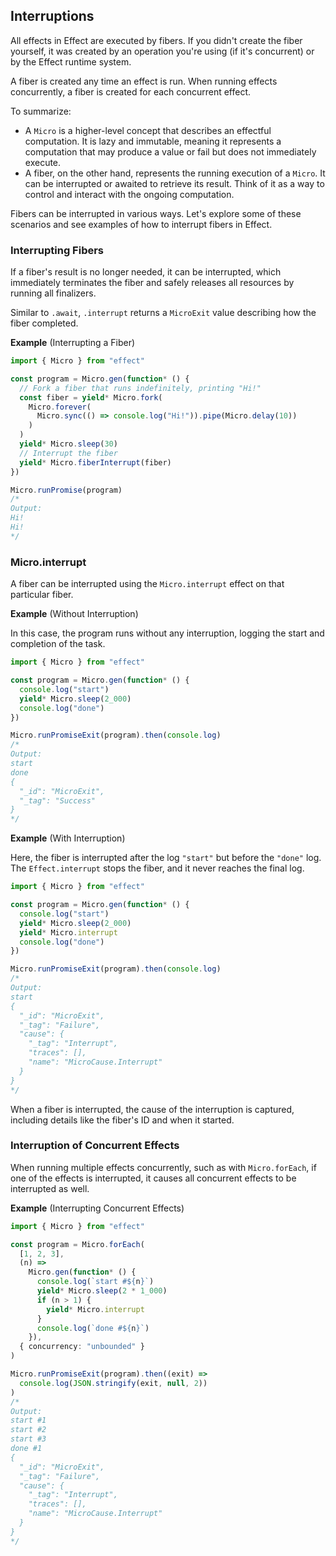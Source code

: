 ## Interruptions

All effects in Effect are executed by fibers. If you didn't create the fiber yourself, it was created by an operation you're using (if it's concurrent) or by the Effect runtime system.

A fiber is created any time an effect is run. When running effects concurrently, a fiber is created for each concurrent effect.

To summarize:

- A `Micro` is a higher-level concept that describes an effectful computation. It is lazy and immutable, meaning it represents a computation that may produce a value or fail but does not immediately execute.
- A fiber, on the other hand, represents the running execution of a `Micro`. It can be interrupted or awaited to retrieve its result. Think of it as a way to control and interact with the ongoing computation.

Fibers can be interrupted in various ways. Let's explore some of these scenarios and see examples of how to interrupt fibers in Effect.

### Interrupting Fibers

If a fiber's result is no longer needed, it can be interrupted, which immediately terminates the fiber and safely releases all resources by running all finalizers.

Similar to `.await`, `.interrupt` returns a `MicroExit` value describing how the fiber completed.

**Example** (Interrupting a Fiber)

```ts twoslash
import { Micro } from "effect"

const program = Micro.gen(function* () {
  // Fork a fiber that runs indefinitely, printing "Hi!"
  const fiber = yield* Micro.fork(
    Micro.forever(
      Micro.sync(() => console.log("Hi!")).pipe(Micro.delay(10))
    )
  )
  yield* Micro.sleep(30)
  // Interrupt the fiber
  yield* Micro.fiberInterrupt(fiber)
})

Micro.runPromise(program)
/*
Output:
Hi!
Hi!
*/
```

### Micro.interrupt

A fiber can be interrupted using the `Micro.interrupt` effect on that particular fiber.

**Example** (Without Interruption)

In this case, the program runs without any interruption, logging the start and completion of the task.

```ts twoslash
import { Micro } from "effect"

const program = Micro.gen(function* () {
  console.log("start")
  yield* Micro.sleep(2_000)
  console.log("done")
})

Micro.runPromiseExit(program).then(console.log)
/*
Output:
start
done
{
  "_id": "MicroExit",
  "_tag": "Success"
}
*/
```

**Example** (With Interruption)

Here, the fiber is interrupted after the log `"start"` but before the `"done"` log. The `Effect.interrupt` stops the fiber, and it never reaches the final log.

```ts {6} twoslash
import { Micro } from "effect"

const program = Micro.gen(function* () {
  console.log("start")
  yield* Micro.sleep(2_000)
  yield* Micro.interrupt
  console.log("done")
})

Micro.runPromiseExit(program).then(console.log)
/*
Output:
start
{
  "_id": "MicroExit",
  "_tag": "Failure",
  "cause": {
    "_tag": "Interrupt",
    "traces": [],
    "name": "MicroCause.Interrupt"
  }
}
*/
```

When a fiber is interrupted, the cause of the interruption is captured, including details like the fiber's ID and when it started.

### Interruption of Concurrent Effects

When running multiple effects concurrently, such as with `Micro.forEach`, if one of the effects is interrupted, it causes all concurrent effects to be interrupted as well.

**Example** (Interrupting Concurrent Effects)

```ts twoslash
import { Micro } from "effect"

const program = Micro.forEach(
  [1, 2, 3],
  (n) =>
    Micro.gen(function* () {
      console.log(`start #${n}`)
      yield* Micro.sleep(2 * 1_000)
      if (n > 1) {
        yield* Micro.interrupt
      }
      console.log(`done #${n}`)
    }),
  { concurrency: "unbounded" }
)

Micro.runPromiseExit(program).then((exit) =>
  console.log(JSON.stringify(exit, null, 2))
)
/*
Output:
start #1
start #2
start #3
done #1
{
  "_id": "MicroExit",
  "_tag": "Failure",
  "cause": {
    "_tag": "Interrupt",
    "traces": [],
    "name": "MicroCause.Interrupt"
  }
}
*/
```
